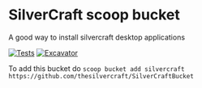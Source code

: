 # SilverCraft scoop bucket
A good way to install silvercraft desktop applications

[![Tests](https://github.com/thesilvercraft/SilverCraftBucket/actions/workflows/ci.yml/badge.svg)](https://github.com/thesilvercraft/SilverCraftBucket/actions/workflows/ci.yml) [![Excavator](https://github.com/thesilvercraft/SilverCraftBucket/actions/workflows/excavator.yml/badge.svg)](https://github.com/thesilvercraft/SilverCraftBucket/actions/workflows/excavator.yml)

To add this bucket do `scoop bucket add silvercraft https://github.com/thesilvercraft/SilverCraftBucket`
